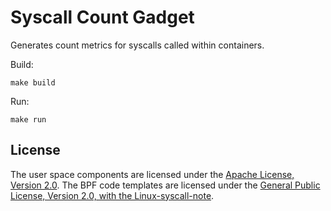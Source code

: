 # Syscall Count Gadget

Generates count metrics for syscalls called within containers.

Build:
```
make build
```

Run:
```
make run
```

## License

The user space components are licensed under the [Apache License, Version
2.0](LICENSE). The BPF code templates are licensed under the [General Public
License, Version 2.0, with the Linux-syscall-note](LICENSE-bpf.txt).
